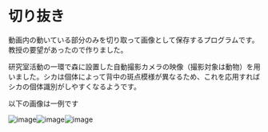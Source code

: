 # 切り抜き
動画内の動いている部分のみを切り取って画像として保存するプログラムです。教授の要望があったので作りました。

研究室活動の一環で森に設置した自動撮影カメラの映像（撮影対象は動物）を用いました。シカは個体によって背中の斑点模様が異なるため、これを応用すればシカの個体識別がしやすくなるようです。

以下の画像は一例です

![image](https://user-images.githubusercontent.com/83391015/118645837-66e6e300-b81a-11eb-8c4e-ccee666f17ab.png)![image](https://user-images.githubusercontent.com/83391015/118645958-8f6edd00-b81a-11eb-9f64-50ff80d1e161.png)![image](https://user-images.githubusercontent.com/83391015/118646015-9e558f80-b81a-11eb-8308-e7f49b55cac8.png)

